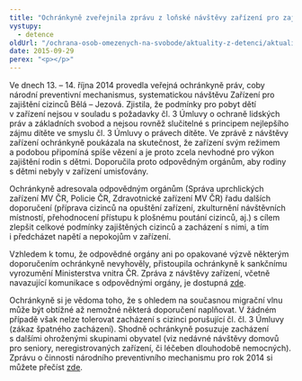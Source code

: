 ```yaml
---
title: "Ochránkyně zveřejnila zprávu z loňské návštěvy zařízení pro zajištění cizinců"
vystupy:
  - detence
oldUrl: "/ochrana-osob-omezenych-na-svobode/aktuality-z-detenci/aktuality-z-detenci-2015/ochrankyne-zverejnila-zpravu-z-lonske-navstevy-zarizeni-pro-zajisteni-cizincu/"
date: 2015-09-29
perex: "<p></p>"
---
```


<!-- imported from the old website -->

<p>Ve dnech 13. – 14. října 2014 provedla veřejná ochránkyně práv, coby národní preventivní mechanismus, systematickou návštěvu Zařízení pro zajištění cizinců Bělá – Jezová. Zjistila, že podmínky pro pobyt dětí v zařízení nejsou v souladu s požadavky čl. 3 Úmluvy o ochraně lidských práv a základních svobod a nejsou rovněž slučitelné s principem nejlepšího zájmu dítěte ve smyslu čl. 3 Úmluvy o právech dítěte. Ve zprávě z návštěvy zařízení ochránkyně poukázala na skutečnost, že zařízení svým režimem a podobou připomíná spíše vězení a je proto zcela nevhodné pro výkon zajištění rodin s dětmi. Doporučila proto odpovědným orgánům, aby rodiny s dětmi nebyly v zařízení umisťovány. </p><p>Ochránkyně adresovala odpovědným orgánům (Správa uprchlických zařízení MV ČR, Policie ČR, Zdravotnické zařízení MV ČR) řadu dalších doporučení (příprava cizinců na opuštění zařízení, zkulturnění návštěvních místností, přehodnocení přístupu k plošnému poutání cizinců, aj.) s cílem zlepšit celkové podmínky zajištěných cizinců a zacházení s nimi, a tím i předcházet napětí a nepokojům v zařízení. </p><p>Vzhledem k tomu, že odpovědné orgány ani po opakované výzvě některým doporučením ochránkyně nevyhověly, přistoupila ochránkyně k sankčnímu vyrozumění Ministerstva vnitra ČR. Zpráva z návštěvy zařízení, včetně navazující komunikace s odpovědnými orgány, je dostupná <a href="http://www.ochrance.cz/ochrana-osob-omezenych-na-svobode/zarizeni/zarizeni-pro-cizince/" target="_blank">zde</a>. </p><p>O<a name="_GoBack"></a>chránkyně si je vědoma toho, že s ohledem na současnou migrační vlnu může být obtížné až nemožné některá doporučení naplňovat. V žádném případě však nelze tolerovat zacházení s cizinci porušující čl. čl. 3 Úmluvy (zákaz špatného zacházení). Shodně ochránkyně posuzuje zacházení s dalšími ohroženými skupinami obyvatel (viz nedávné návštěvy domovů pro seniory, neregistrovaných zařízení, či léčeben dlouhodobě nemocných). Zprávu o činnosti národního preventivního mechanismu pro rok 2014 si můžete přečíst <a href="http://www.ochrance.cz/uploads-import/ochrana_osob/Zpravy-vyrocni/NPM-2014_CZ_ENG.pdf" target="_blank">zde</a>.</p>
